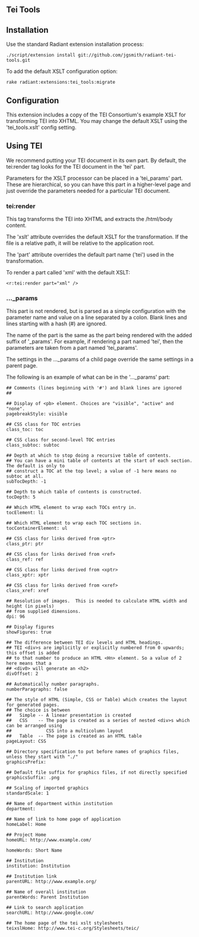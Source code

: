 Tei Tools
---------

## Installation

Use the standard Radiant extension installation process:

    ./script/extension install git://github.com/jgsmith/radiant-tei-tools.git

To add the default XSLT configuration option:

    rake radiant:extensions:tei_tools:migrate

## Configuration

This extension includes a copy of the TEI Consortium's example XSLT for
transforming TEI into XHTML.  You may change the default XSLT using the
'tei_tools.xslt' config setting.

## Using TEI

We recommend putting your TEI document in its own part.  By default, the
tei:render tag looks for the TEI document in the 'tei' part.

Parameters for the XSLT processor can be placed in a 'tei_params' part.  
These are hierarchical, so you can have this part in a higher-level 
page and just override the parameters needed for a particular TEI document.

### tei:render

This tag transforms the TEI into XHTML and extracts the /html/body content.

The 'xslt' attribute overrides the default XSLT for the transformation.  If
the file is a relative path, it will be relative to the application root.

The 'part' attribute overrides the default part name ('tei') used in the 
transformation.

To render a part called 'xml' with the default XSLT:

    <r:tei:render part="xml" />


### ..._params

This part is not rendered, but is parsed as a simple configuration with
the parameter name and value on a line separated by a colon.  Blank lines
and lines starting with a hash (#) are ignored.

The name of the part is the same as the part being rendered with the
added suffix of '_params'.  For example, if rendering a part named 'tei',
then the parameters are taken from a part named 'tei_params'.

The settings in the ..._params of a child page override the same settings in
a parent page.

The following is an example of what can be in the '..._params' part:

    ## Comments (lines beginning with '#') and blank lines are ignored
    ##
    
    ## Display of <pb> element. Choices are "visible", "active" and "none".
    pagebreakStyle: visible 
    
    ## CSS class for TOC entries
    class_toc: toc
    
    ## CSS class for second-level TOC entries
    class_subtoc: subtoc
    
    ## Depth at which to stop doing a recursive table of contents.
    ## You can have a mini table of contents at the start of each section. The default is only to 
    ## construct a TOC at the top level; a value of -1 here means no subtoc at all.
    subTocDepth: -1
    
    ## Depth to which table of contents is constructed.
    tocDepth: 5
    
    ## Which HTML element to wrap each TOCs entry in.
    tocElement: li
    
    ## Which HTML element to wrap each TOC sections in.
    tocContainerElement: ul
    
    ## CSS class for links derived from <ptr>
    class_ptr: ptr
    
    ## CSS class for links derived from <ref>
    class_ref: ref
    
    ## CSS class for links derived from <xptr>
    class_xptr: xptr
    
    ## CSS class for links derived from <xref>
    class_xref: xref
    
    ## Resolution of images.  This is needed to calculate HTML width and height (in pixels)
    ## from supplied dimensions.
    dpi: 96
    
    ## Display figures
    showFigures: true
    
    ## The difference between TEI div levels and HTML headings.
    ## TEI <div>s are implicitly or explicitly numbered from 0 upwards; this offset is added 
    ## to that number to produce an HTML <Hn> element. So a value of 2 here means that a 
    ## <div0> will generate an <h2>
    divOffset: 2
    
    ## Automatically number paragraphs.
    numberParagraphs: false
    
    ## The style of HTML (Simple, CSS or Table) which creates the layout for generated pages.
    ## The choice is between
    ##   Simple -- A linear presentation is created
    ##   CSS    -- The page is created as a series of nested <div>s which can be arranged using 
    ##             CSS into a multicolumn layout
    ##   Table  -- The page is created as an HTML table
    pageLayout: CSS
    
    ## Directory specification to put before names of graphics files, unless they start with "./"
    graphicsPrefix:
    
    ## Default file suffix for graphics files, if not directly specified
    graphicsSuffix: .png
    
    ## Scaling of imported graphics
    standardScale: 1
    
    ## Name of department within institution
    department: 
    
    ## Name of link to home page of application
    homeLabel: Home
    
    ## Project Home
    homeURL: http://www.example.com/
    
    homeWords: Short Name
    
    ## Institution
    institution: Institution
    
    ## Institution link
    parentURL: http://www.example.org/
    
    ## Name of overall institution
    parentWords: Parent Institution
    
    ## Link to search application
    searchURL: http://www.google.com/
    
    ## The home page of the tei xslt stylesheets
    teixslHome: http://www.tei-c.org/Stylesheets/teic/


[TEI Consortium]: http://www.tei-c.org/
